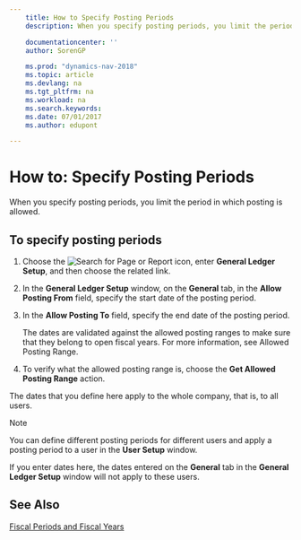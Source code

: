 ```yaml
---
    title: How to Specify Posting Periods
    description: When you specify posting periods, you limit the period in which posting is allowed.

    documentationcenter: ''
    author: SorenGP

    ms.prod: "dynamics-nav-2018"
    ms.topic: article
    ms.devlang: na
    ms.tgt_pltfrm: na
    ms.workload: na
    ms.search.keywords:
    ms.date: 07/01/2017
    ms.author: edupont

---
```

# How to: Specify Posting Periods
When you specify posting periods, you limit the period in which posting is allowed.  

## To specify posting periods  

1.  Choose the ![Search for Page or Report](../../media/ui-search/search_small.png "Search for Page or Report icon") icon, enter **General Ledger Setup**, and then choose the related link.  
2.  In the **General Ledger Setup** window, on the **General** tab, in the **Allow Posting From** field, specify the start date of the posting period.  
3.  In the **Allow Posting To** field, specify the end date of the posting period.  

    The dates are validated against the allowed posting ranges to make sure that they belong to open fiscal years. For more information, see Allowed Posting Range.  

4.  To verify what the allowed posting range is, choose the **Get Allowed Posting Range** action.  

The dates that you define here apply to the whole company, that is, to all users.  

> [!NOTE]  
>  You can define different posting periods for different users and apply a posting period to a user in the **User Setup** window.

If you enter dates here, the dates entered on the **General** tab in the **General Ledger Setup** window will not apply to these users.  

## See Also  
 [Fiscal Periods and Fiscal Years](fiscal-periods-and-fiscal-years.md)
